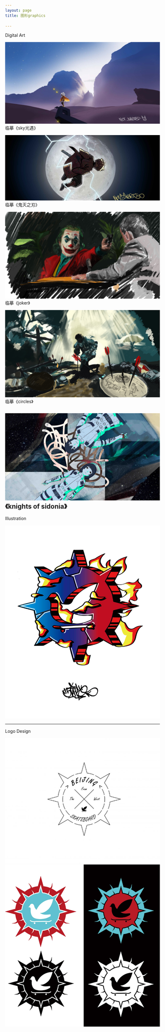 ```yaml
---
layout: page
title: 图形graphics

---
```


Digital Art

![about](/images/pages/graphics/sky.jpg)
临摹《sky光遇》

![about](/images/pages/graphics/zenitsu.jpg)
临摹《鬼灭之刃》

![about](/images/pages/graphics/joker.jpg)
临摹《joker》

![about](/images/pages/graphics/4.jpg)
临摹《circles》

![about](/images/pages/graphics/lil.jpg)
《knights of sidonia》
---

Illustration

![about](/images/pages/graphics/wotb.jpg)

---

Logo Design

![about](/images/pages/graphics/16_1.jpg)
![about](/images/pages/graphics/18_1.jpg)
